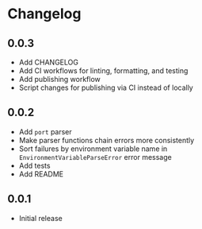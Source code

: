 # Changelog

## 0.0.3

- Add CHANGELOG
- Add CI workflows for linting, formatting, and testing
- Add publishing workflow
- Script changes for publishing via CI instead of locally

## 0.0.2

- Add `port` parser
- Make parser functions chain errors more consistently
- Sort failures by environment variable name in `EnvironmentVariableParseError`
  error message
- Add tests
- Add README

## 0.0.1

- Initial release

